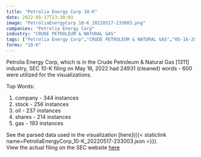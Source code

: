 ```yaml
---
title: "Petrolia Energy Corp 10-K"
date: 2022-05-17T23:30:03
image: "PetroliaEnergyCorp_10-K_20220517-233003.png"
companies: "Petrolia Energy Corp"
industry: "CRUDE PETROLEUM & NATURAL GAS"
tags: ["Petrolia Energy Corp","CRUDE PETROLEUM & NATURAL GAS","05-16-2022","10-K"]
forms: "10-K"
---
```

Petrolia Energy Corp, which is in the Crude Petroleum & Natural Gas [1311] industry, SEC 10-K filing on May 16, 2022 had 24931 (cleaned) words - 600 were utilized for the visualizations.

Top Words:
1. company - 344 instances
2. stock - 256 instances
3. oil - 237 instances
4. shares - 214 instances
5. gas - 193 instances


See the parsed data used in the visualization [here]({{< staticlink name=PetroliaEnergyCorp_10-K_20220517-233003.json >}}).  
View the actual filing on the SEC website [here](https://www.sec.gov/Archives/edgar/data/1368637/0001493152-22-013400.txt)
